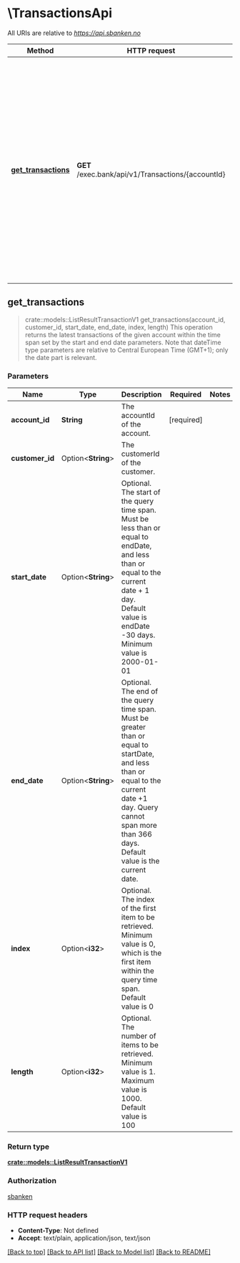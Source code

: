 # \TransactionsApi

All URIs are relative to *https://api.sbanken.no*

Method | HTTP request | Description
------------- | ------------- | -------------
[**get_transactions**](TransactionsApi.md#get_transactions) | **GET** /exec.bank/api/v1/Transactions/{accountId} | This operation returns the latest transactions of the given account within the time span set by the start and end date parameters.     Note that dateTime type parameters are relative to Central European Time (GMT+1); only the date part is relevant.



## get_transactions

> crate::models::ListResultTransactionV1 get_transactions(account_id, customer_id, start_date, end_date, index, length)
This operation returns the latest transactions of the given account within the time span set by the start and end date parameters.     Note that dateTime type parameters are relative to Central European Time (GMT+1); only the date part is relevant.

### Parameters


Name | Type | Description  | Required | Notes
------------- | ------------- | ------------- | ------------- | -------------
**account_id** | **String** | The accountId of the account. | [required] |
**customer_id** | Option<**String**> | The customerId of the customer. |  |
**start_date** | Option<**String**> | Optional. The start of the query time span. Must be less than or equal to endDate, and less than or equal to the current date + 1 day. Default value is endDate -30 days. Minimum value is 2000-01-01 |  |
**end_date** | Option<**String**> | Optional. The end of the query time span. Must be greater than or equal to startDate, and less than or equal to the current date +1 day. Query cannot span more than 366 days. Default value is the current date. |  |
**index** | Option<**i32**> | Optional. The index of the first item to be retrieved. Minimum value is 0, which is the first item within the query time span. Default value is 0 |  |
**length** | Option<**i32**> | Optional. The number of items to be retrieved. Minimum value is 1. Maximum value is 1000. Default value is 100 |  |

### Return type

[**crate::models::ListResultTransactionV1**](ListResult.Transaction.v1.md)

### Authorization

[sbanken](../README.md#sbanken)

### HTTP request headers

- **Content-Type**: Not defined
- **Accept**: text/plain, application/json, text/json

[[Back to top]](#) [[Back to API list]](../README.md#documentation-for-api-endpoints) [[Back to Model list]](../README.md#documentation-for-models) [[Back to README]](../README.md)


